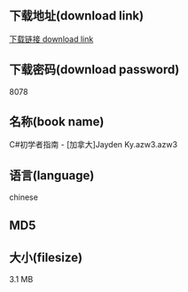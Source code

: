 ## 下载地址(download link)
[下载链接 download link](https://voluble-croquembouche-d321dc.netlify.app/?s=C%23%E5%88%9D%E5%AD%A6%E8%80%85%E6%8C%87%E5%8D%97+-+%5B%E5%8A%A0%E6%8B%BF%E5%A4%A7%5DJayden+Ky.azw3)

## 下载密码(download password)
8078

## 名称(book name)
C#初学者指南 - [加拿大]Jayden Ky.azw3.azw3

## 语言(language)
chinese

## MD5


## 大小(filesize)
3.1 MB
